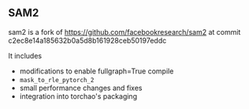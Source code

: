 ## SAM2
sam2 is a fork of https://github.com/facebookresearch/sam2 at commit c2ec8e14a185632b0a5d8b161928ceb50197eddc

It includes
- modifications to enable fullgraph=True compile
- `mask_to_rle_pytorch_2`
- small performance changes and fixes
- integration into torchao's packaging
